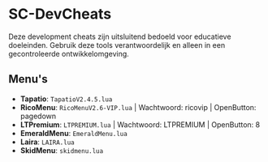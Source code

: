 # SC-DevCheats

Deze development cheats zijn uitsluitend bedoeld voor educatieve doeleinden. Gebruik deze tools verantwoordelijk en alleen in een gecontroleerde ontwikkelomgeving.

## Menu's
- **Tapatio**: `TapatioV2.4.5.lua`
- **RicoMenu**: `RicoMenuV2.6-VIP.lua` | Wachtwoord: ricovip | OpenButton: pagedown
- **LTPremium**: `LTPREMIUM.lua` | Wachtwoord: LTPREMIUM | OpenButton: 8
- **EmeraldMenu**: `EmeraldMenu.lua`
- **Laira**: `LAIRA.lua`
- **SkidMenu**: `skidmenu.lua`
